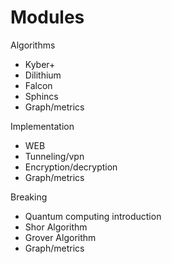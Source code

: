 # Modules 

Algorithms
-   Kyber+
-   Dilithium
-   Falcon
-   Sphincs
-   Graph/metrics

Implementation
-   WEB
-   Tunneling/vpn
-   Encryption/decryption
-   Graph/metrics

Breaking
-   Quantum computing introduction
-   Shor Algorithm
-   Grover Algorithm
-   Graph/metrics